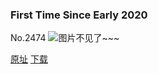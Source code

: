 ### First Time Since Early 2020
No.2474
![图片不见了~~~](https://imgs.xkcd.com/comics/first_time_since_early_2020.png)

[原址](https://xkcd.com//2474) [下载](https://imgs.xkcd.com/comics/first_time_since_early_2020.png)

